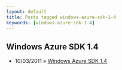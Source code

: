 ```yaml
---
layout: default
title: Posts tagged windows-azure-sdk-1-4
keywords: [windows-azure-sdk-1-4]
---
```

<h2 class="category">Windows Azure SDK 1.4</h2>
<ul class="posts">
<li>
<p>
<span class="date">10/03/2011</span> &raquo; 
<a href="/blog/windows-azure-sdk-1-4">Windows Azure SDK 1.4 </a>
</p>
</li> 
</ul>
